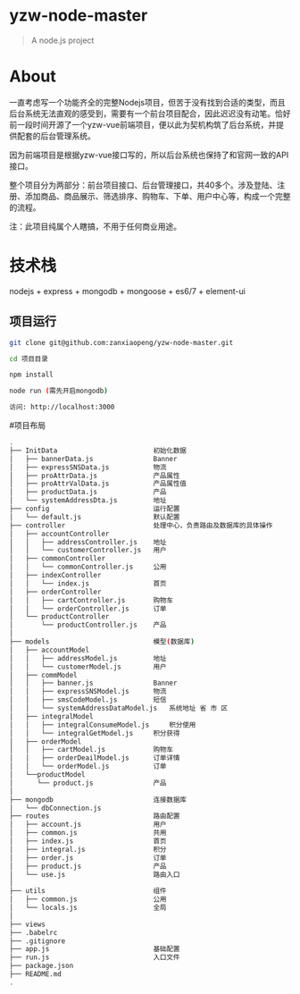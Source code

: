 # yzw-node-master

> A node.js project

# About
一直考虑写一个功能齐全的完整Nodejs项目，但苦于没有找到合适的类型，而且后台系统无法直观的感受到，需要有一个前台项目配合，因此迟迟没有动笔。恰好前一段时间开源了一个yzw-vue前端项目，便以此为契机构筑了后台系统，并提供配套的后台管理系统。

因为前端项目是根据yzw-vue接口写的，所以后台系统也保持了和官网一致的API接口。

整个项目分为两部分：前台项目接口、后台管理接口，共40多个。涉及登陆、注册、添加商品、商品展示、筛选排序、购物车、下单、用户中心等，构成一个完整的流程。

注：此项目纯属个人瞎搞，不用于任何商业用途。

# 技术栈
nodejs + express + mongodb + mongoose + es6/7 + element-ui

## 项目运行

``` bash
git clone git@github.com:zanxiaopeng/yzw-node-master.git 

cd 项目目录

npm install

node run (需先开启mongodb)

访问: http://localhost:3000
```
#项目布局
``` bash
.
├── InitData                        初始化数据
│   ├── bannerData.js               Banner
│   ├── expressSNSData.js           物流
│   ├── proAttrData.js              产品属性
│   ├── proAttrValData.js           产品属性值
│   ├── productData.js              产品
│   └── systemAddressDta.js         地址
├── config                          运行配置
│   └── default.js                  默认配置
├── controller                      处理中心，负责路由及数据库的具体操作
│   ├── accountController
│   │   ├── addressController.js    地址
│   │   └── customerController.js   用户
│   ├── commonController
│   │   └── commonController.js     公用
│   ├── indexController
│   │   └── index.js                首页
│   ├── orderController
│   │   ├── cartController.js       购物车
│   │   └── orderController.js      订单
│   └── productController
│       └── productController.js    产品
│   
├── models                          模型(数据库)
│   ├── accountModel
│   │   ├── addressModel.js         地址
│   │   └── customerModel.js        用户
│   ├── commModel
│   │   ├── banner.js               Banner
│   │   ├── expressSNSModel.js      物流
│   │   ├── smsCodeModel.js         短信
│   │   └── systemAddressDataModel.js   系统地址 省 市 区 
│   ├── integralModel
│   │   ├── integralConsumeModel.js     积分使用
│   │   └── integralGetModel.js     积分获得 
│   ├── orderModel
│   │   ├── cartModel.js            购物车
│   │   ├── orderDeailModel.js      订单详情  
│   │   └── orderModel.js           订单
│   └──productModel
│      └── product.js               产品
│
├── mongodb                         连接数据库
│   └── dbConnection.js
├── routes                          路由配置
│   ├── account.js                  用户
│   ├── common.js                   共用
│   ├── index.js                    首页
│   ├── integral.js                 积分
│   ├── order.js                    订单
│   ├── product.js                  产品
│   └── use.js                      路由入口
│
├── utils                           组件
│   ├── common.js                   公用
│   └── locals.js                   全局
│
├── views   
├── .babelrc 
├── .gitignore
├── app.js                          基础配置
├── run.js                          入口文件
├── package.json
├── README.md                  
.
``` 



